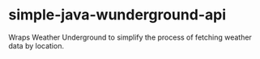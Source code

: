 simple-java-wunderground-api
============================

Wraps Weather Underground to simplify the process of fetching weather data by location.